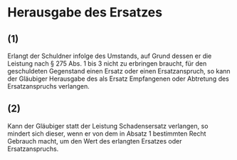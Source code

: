 # Herausgabe des Ersatzes



## (1)

 Erlangt der Schuldner infolge des Umstands, auf Grund dessen er die Leistung nach § 275 Abs. 1 bis 3 nicht zu erbringen braucht, für den geschuldeten Gegenstand einen Ersatz oder einen Ersatzanspruch, so kann der Gläubiger Herausgabe des als Ersatz Empfangenen oder Abtretung des Ersatzanspruchs verlangen.

## (2)

 Kann der Gläubiger statt der Leistung Schadensersatz verlangen, so mindert sich dieser, wenn er von dem in Absatz 1 bestimmten Recht Gebrauch macht, um den Wert des erlangten Ersatzes oder Ersatzanspruchs. 

